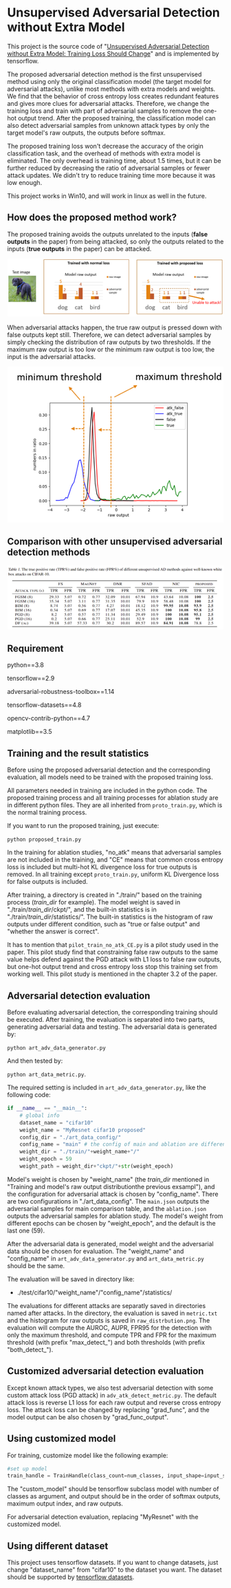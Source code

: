 # Unsupervised Adversarial Detection without Extra Model

This project is the source code of "[Unsupervised Adversarial Detection without Extra Model: Training Loss Should Change](https://arxiv.org/abs/2308.03243)" and is implemented by tensorflow.

The proposed adversarial detection method is the first unsupervised method using only the original classification model (the target model for adversarial attacks), unlike most methods with extra models and weights. We find that the behavior of cross entropy loss creates redundant features and gives more clues for adversarial attacks. Therefore, we change the training loss and train with part of adversarial samples to remove the one-hot output trend. After the proposed training, the classification model can also detect adversarial samples from unknown attack types by only the target model's raw outputs, the outputs before softmax.

The proposed training loss won't decrease the accuracy of the origin classification task, and the overhead of methods with extra model is eliminated. The only overhead is training time, about 1.5 times, but it can be further reduced by decreasing the ratio of adversarial samples or fewer attack updates. We didn't try to reduce training time more because it was low enough.

This project works in Win10, and will work in linux as well in the future.

## How does the proposed method work?

The proposed training avoids the outputs unrelated to the inputs (**false outputs** in the paper) from being attacked, so only the outputs related to the inputs (**true outputs** in the paper) can be attacked.

![](assets/20230809_163908_fig_1_how_proposed_method_works.png)

When adversarial attacks happen, the true raw output is pressed down with false outputs kept still. Therefore, we can detect adversarial samples by simply checking the distribution of raw outputs by two thresholds. If the maximum raw output is too low or the minimum raw output is too low, the input is the adversarial attacks.


![](assets/20230809_170632_fig_2_why_proposed_method_works.png)

## Comparison with other unsupervised adversarial detection methods

![](assets/20230626_145243_main_table.png)

## Requirement

python==3.8

tensorflow==2.9

adversarial-robustness-toolbox==1.14

tensorflow-datasets==4.8

opencv-contrib-python==4.7

matplotlib==3.5

## Training and the result statistics

Before using the proposed adversarial detection and the corresponding evaluation, all models need to be trained with the proposed training loss.

All parameters needed in training are included in the python code. The proposed training process and all training processes for ablation study are in different python files. They are all inherited from `proto_train.py`, which is the normal training process.

If you want to run the proposed training, just execute:

`python proposed_train.py`

In the training for ablation studies, "no_atk" means that adversarial samples are not included in the training, and "CE" means that common cross entropy loss is included but multi-hot KL divergence loss for true outputs is removed. In all training except `proto_train.py`, uniform KL Divergence loss for false outputs is included.

After training, a directory is created in "./train/" based on the training process (*train_dir* for example). The model weight is saved in "./train/*train_dir*/ckpt/", and the built-in statistics is in "./train/*train_dir*/statistics/". The built-in statistics is the histogram of raw outputs under different condition, such as "true or false output" and "whether the answer is correct".

It has to mention that `pilot_train_no_atk_CE.py` is a pilot study used in the paper. This pilot study find that constraining false raw outputs to the same value helps defend against the PGD attack with L1 loss to false raw outputs, but one-hot output trend and cross entropy loss stop this training set from working well. This pilot study is mentioned in the chapter 3.2 of the paper.

## Adversarial detection evaluation

Before evaluating adversarial detection, the corresponding training should be executed. After training, the evaluation is separated into two parts, generating adversarial data and testing. The adversarial data is generated by:

`python art_adv_data_generator.py`

And then tested by:

`python art_data_metric.py`.

The required setting is included in `art_adv_data_generator.py`, like the following code:

```python
if __name__ == "__main__":
    # global info
    dataset_name = "cifar10"
    weight_name = "MyResnet cifar10 proposed"
    config_dir = "./art_data_config/" 
    config_name = "main" # the config of main and ablation are different.
    weight_dir = "./train/"+weight_name+"/"
    weight_epoch = 59
    weight_path = weight_dir+"ckpt/"+str(weight_epoch)
```

Model's weight is chosen by "weight_name" (the *train_dir* mentioned in "Training and model's raw output distributionthe previous exsampl"), and the configuration for adversarial attack is chosen by "config_name". There are two configurations in "./art_data_config". The `main.json` outputs the adversarial samples for main comparison table, and the `ablation.json` outputs the adversarial samples for ablation study. The model's weight from different epochs can be chosen by "weight_epoch", and the default is the last one (59).

After the adversarial data is generated, model weight and the adversarial data should be chosen for evaluation. The "weight_name" and "config_name" in `art_adv_data_generator.py` and `art_data_metric.py` should be the same.

The evaluation will be saved in directory like:

* ./test/cifar10/"weight_name"/"config_name"/statistics/

The evaluations for different attacks are separatly saved in directories named after attacks. In the directory, the evaluation is saved in `metric.txt` and the histogram for raw outputs is saved in `raw_distrbution.png`. The evaluation will compute the AUROC, AUPR, FPR95 for the detection with only the maximum threshold, and compute TPR and FPR for the maximum threshold (with prefix "max_detect_") and both thresholds (with prefix "both_detect_").

## Customized adversarial detection evaluation

Except known attack types, we also test adversarial detection with some custom attack loss (PGD attack) in `adv_atk_detect_metric.py`. The default attack loss is reverse L1 loss for each raw output and reverse cross entropy loss. The attack loss can be changed by replacing "grad_func", and the model output can be also chosen by "grad_func_output".

## Using customized model

For training, customize model like the following example:

```python
#set up model
train_handle = TrainHandle(class_count=num_classes, input_shape=input_shape, model=custom_model)
```

The "custom_model" should be tensorflow subclass model with number of classes as argument, and output should be in the order of softmax outputs, maximum output index, and raw outputs.

For adversarial detection evaluation, replacing "MyResnet" with the customized model.

## Using different dataset

This project uses tensorflow datasets. If you want to change datasets, just change "dataset_name" from "cifar10" to the dataset you want. The dataset should be supported by [tensorflow datasets](https://www.tensorflow.org/datasets/catalog/overview#all_datasets).

